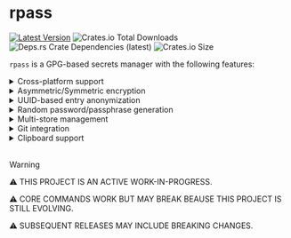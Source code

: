 <!-- markdownlint-disable no-inline-html -->

# rpass

[![Latest Version](https://img.shields.io/crates/v/rpass.svg)](https://crates.io/crates/rpass)
![Crates.io Total Downloads](https://img.shields.io/crates/d/rpass)
![Deps.rs Crate Dependencies (latest)](https://img.shields.io/deps-rs/rpass/latest)
![Crates.io Size](https://img.shields.io/crates/size/rpass)

`rpass` is a GPG-based secrets manager with the following features:

<details>
<summary>Cross-platform support</summary>

`rpass` currently works on x86_64 Linux and Windows but hasn't been tested on other platforms.
</details>

<details>
<summary>Asymmetric/Symmetric encryption</summary>
You have the option of using a store of symmetricly or asymmetrically encrypted 
secrets depending on whether the store is initialized using the `-k` option.

Inputs and outputs for encryption and decryption operations are passed through pipes to and from a call to `gpg` call in a child process. 
</details>

<details>
<summary>UUID-based entry anonymization</summary>
<table>
<tr>
<th><code>rpass</code> list</th>
<th><code>tree</code> output</th>
</tr>

<tr>
<td>
<pre>
rPass Store
├── some-service
│   └── username@some-service.com
└── example
    └── bob@example.com
</pre>
</td>

<td>
<pre>
.rstore
├── 3c11af1b-2c11-411a-bc4b-9e2aef34a928
│   └── 26ee01a5-180d-4aee-9d03-2d83154c989b.gpg
├── b206d775-8adc-4e1d-9f30-88a6cd6f1a10
│   └── 67da9fe5-81fa-4990-a022-25623b788128.gpg
└── store.toml
</pre>
</td>
</tr>
</table>
</details>

<details>
<summary>Random password/passphrase generation</summary>

Random passwords are generated from [printable ASCII characters](https://en.wikipedia.org/wiki/ASCII#Printable_character_table) while random passphrases are generated from [EFF's large word list](https://www.eff.org/files/2016/07/18/eff_large_wordlist.txt).

</details>

<details>
<summary>Multi-store management</summary>

Maintain multiple stores in different locations or change the store's default location by passing the global `STORE` CLI option
or by setting the `DEFAULT_RPASS_STORE` environment variable.

</details>

<details>
<summary>Git integration</summary>

`rpass` commits generic info for each change to an entry or to the store in general without revealing specific information about entries.
</details>

<details>
<summary>Clipboard support</summary>

Subcommands such as `show` optionally copy secrets to the clipboard.
</details>
<br>

> [!WARNING]
> ⚠️ THIS PROJECT IS AN ACTIVE WORK-IN-PROGRESS.
>
> ⚠️ CORE COMMANDS WORK BUT MAY BREAK BEAUSE THIS PROJECT IS STILL EVOLVING.
>
> ⚠️ SUBSEQUENT RELEASES MAY INCLUDE BREAKING CHANGES.

